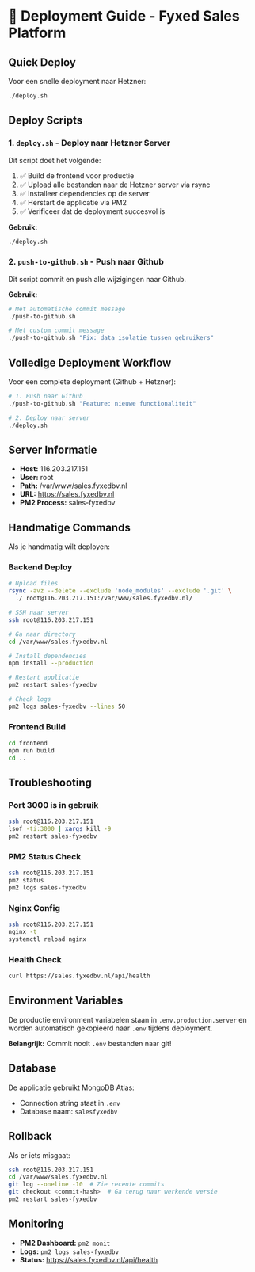 # 🚀 Deployment Guide - Fyxed Sales Platform

## Quick Deploy

Voor een snelle deployment naar Hetzner:

```bash
./deploy.sh
```

## Deploy Scripts

### 1. `deploy.sh` - Deploy naar Hetzner Server

Dit script doet het volgende:
1. ✅ Build de frontend voor productie
2. ✅ Upload alle bestanden naar de Hetzner server via rsync
3. ✅ Installeer dependencies op de server
4. ✅ Herstart de applicatie via PM2
5. ✅ Verificeer dat de deployment succesvol is

**Gebruik:**
```bash
./deploy.sh
```

### 2. `push-to-github.sh` - Push naar Github

Dit script commit en push alle wijzigingen naar Github.

**Gebruik:**
```bash
# Met automatische commit message
./push-to-github.sh

# Met custom commit message
./push-to-github.sh "Fix: data isolatie tussen gebruikers"
```

## Volledige Deployment Workflow

Voor een complete deployment (Github + Hetzner):

```bash
# 1. Push naar Github
./push-to-github.sh "Feature: nieuwe functionaliteit"

# 2. Deploy naar server
./deploy.sh
```

## Server Informatie

- **Host:** 116.203.217.151
- **User:** root
- **Path:** /var/www/sales.fyxedbv.nl
- **URL:** https://sales.fyxedbv.nl
- **PM2 Process:** sales-fyxedbv

## Handmatige Commands

Als je handmatig wilt deployen:

### Backend Deploy
```bash
# Upload files
rsync -avz --delete --exclude 'node_modules' --exclude '.git' \
  ./ root@116.203.217.151:/var/www/sales.fyxedbv.nl/

# SSH naar server
ssh root@116.203.217.151

# Ga naar directory
cd /var/www/sales.fyxedbv.nl

# Install dependencies
npm install --production

# Restart applicatie
pm2 restart sales-fyxedbv

# Check logs
pm2 logs sales-fyxedbv --lines 50
```

### Frontend Build
```bash
cd frontend
npm run build
cd ..
```

## Troubleshooting

### Port 3000 is in gebruik
```bash
ssh root@116.203.217.151
lsof -ti:3000 | xargs kill -9
pm2 restart sales-fyxedbv
```

### PM2 Status Check
```bash
ssh root@116.203.217.151
pm2 status
pm2 logs sales-fyxedbv
```

### Nginx Config
```bash
ssh root@116.203.217.151
nginx -t
systemctl reload nginx
```

### Health Check
```bash
curl https://sales.fyxedbv.nl/api/health
```

## Environment Variables

De productie environment variabelen staan in `.env.production.server` en worden automatisch gekopieerd naar `.env` tijdens deployment.

**Belangrijk:** Commit nooit `.env` bestanden naar git!

## Database

De applicatie gebruikt MongoDB Atlas:
- Connection string staat in `.env`
- Database naam: `salesfyxedbv`

## Rollback

Als er iets misgaat:

```bash
ssh root@116.203.217.151
cd /var/www/sales.fyxedbv.nl
git log --oneline -10  # Zie recente commits
git checkout <commit-hash>  # Ga terug naar werkende versie
pm2 restart sales-fyxedbv
```

## Monitoring

- **PM2 Dashboard:** `pm2 monit`
- **Logs:** `pm2 logs sales-fyxedbv`
- **Status:** https://sales.fyxedbv.nl/api/health
